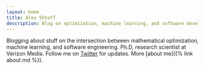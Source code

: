 ```yaml
---
layout: home
title: Alex Shtoff
description: Blog on optimization, machine learning, and software development.
---
```


Blogging about stuff on the intersection between mathematical optimization, machine learning, and software engineering. Ph.D, research scientist at Verizon Media. Follow me on [Twitter](https://www.twitter.com/alexshtf) for updates. More [about me]({% link about.md %}).
